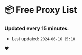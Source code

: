 # :package: Free Proxy List
### Updated every 15 minutes.

- Last updated: `2024-06-16 15:10`

:heart:

